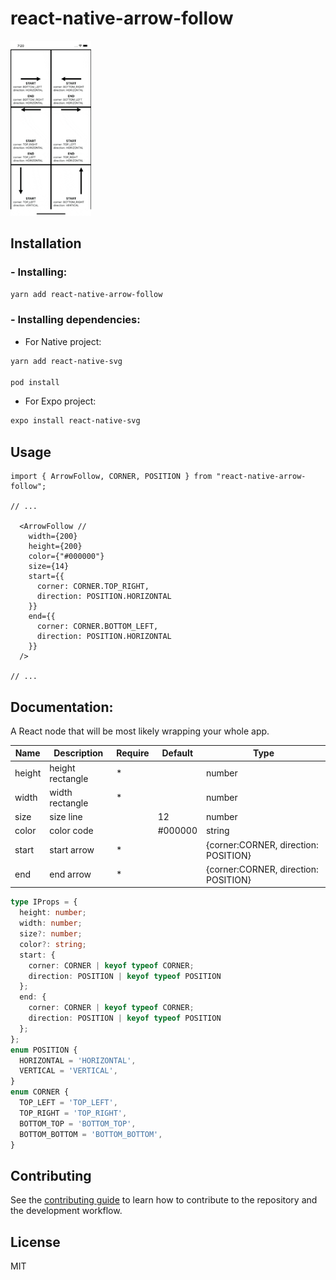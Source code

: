 # react-native-arrow-follow

<img  src=".github/image/preview.gif?raw=true" height="280" />

## Installation

### - Installing:
```sh
yarn add react-native-arrow-follow
```


### - Installing dependencies:

- For Native project:
```sh
yarn add react-native-svg

pod install
```
- For Expo project:
```sh
expo install react-native-svg
```


## Usage

```tsx
import { ArrowFollow, CORNER, POSITION } from "react-native-arrow-follow";

// ...

  <ArrowFollow //
    width={200}
    height={200}
    color={"#000000"}
    size={14}
    start={{
      corner: CORNER.TOP_RIGHT,
      direction: POSITION.HORIZONTAL
    }}
    end={{
      corner: CORNER.BOTTOM_LEFT,
      direction: POSITION.HORIZONTAL
    }}
  />

// ...

```

## Documentation:

A React node that will be most likely wrapping your whole app.

| Name       | Description        | Require  | Default  | Type                                     |
| ---------- | ------------------ | -------- | -------- | ---------------------------------------- |
| height     | height rectangle   |     *    |          | number                                   |
| width      | width rectangle    |     *    |          | number                                   |
| size       | size line          |          | 12       | number                                   |
| color      | color code         |          | #000000  | string                                   |
| start      | start arrow        |     *    |          | {corner:CORNER, direction: POSITION}    |
| end        | end arrow          |     *    |          | {corner:CORNER, direction: POSITION}    |


```ts
type IProps = {
  height: number;
  width: number;
  size?: number;
  color?: string;
  start: {
    corner: CORNER | keyof typeof CORNER;
    direction: POSITION | keyof typeof POSITION
  };
  end: {
    corner: CORNER | keyof typeof CORNER;
    direction: POSITION | keyof typeof POSITION
  };
};
enum POSITION {
  HORIZONTAL = 'HORIZONTAL',
  VERTICAL = 'VERTICAL',
}
enum CORNER {
  TOP_LEFT = 'TOP_LEFT',
  TOP_RIGHT = 'TOP_RIGHT',
  BOTTOM_TOP = 'BOTTOM_TOP',
  BOTTOM_BOTTOM = 'BOTTOM_BOTTOM',
}
```

## Contributing

See the [contributing guide](CONTRIBUTING.md) to learn how to contribute to the repository and the development workflow.

## License

MIT
